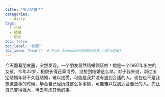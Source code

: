 ```yaml
---
title: "多大结婚？"
categories:
  - diary
tags:
  - 年龄
  - 结婚
  - 朋友
toc: false
toc_label: "标题"
toc_icon: "heart"  # Font Awesome对应图标名称 (无fa前缀)	
---
```

今天翻看朋友圈，突然发现，一个朋友居然结婚领证啦！她是一个1997年出生的女孩，今年22岁，相貌长得还算清秀，没想到结婚这么早。对于我来说，刚过法定结婚年龄不久就结婚，难以接受，可能是我并没有遇到合适的人。现在也不是我想这些事的时候，毕竟自己经历过这么多事情，可能难以找到适合自己的人。先让自己变得强大，再去考虑其他的事。